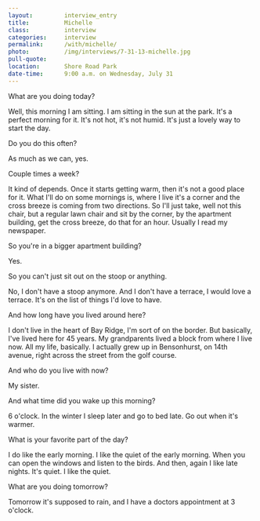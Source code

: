 ```yaml
---
layout:         interview_entry
title:          Michelle
class:          interview
categories:     interview
permalink:      /with/michelle/
photo:          /img/interviews/7-31-13-michelle.jpg
pull-quote:
location:       Shore Road Park
date-time:      9:00 a.m. on Wednesday, July 31
---
```


<p class="question">What are you doing today?</p>
<p>Well, this morning I am sitting. I am sitting in the sun at the park. It's a perfect morning for it. It's not hot, it's not humid. It's just a lovely way to start the day. </p>

<p class="question">Do you do this often?</p>
<p>As much as we can, yes.</p>

<p class="question">Couple times a week? </p>
<p>It kind of depends. Once it starts getting warm, then it's not a good place for it. What I'll do on some mornings is, where I live it's a corner and the cross breeze is coming from two directions. So I'll just take, well not this chair, but a regular lawn chair and sit by the corner, by the apartment building, get the cross breeze, do that for an hour. Usually I read my newspaper. </p>

<p class="question">So you're in a bigger apartment building?</p>
<p>Yes. </p>

<p class="question">So you can't just sit out on the stoop or anything. </p>
<p>No, I don't have a stoop anymore. And I don't have a terrace, I would love a terrace. It's on the list of things I'd love to have.</p>

<p class="question">And how long have you lived around here?</p>
<p>I don't live in the heart of Bay Ridge, I'm sort of on the border. But basically, I've lived here for 45 years. My grandparents lived a block from where I live now. All my life, basically. I actually grew up in Bensonhurst, on 14th avenue, right across the street from the golf course. </p>

<p class="question">And who do you live with now? </p>
<p>My sister. </p>

<p class="question">And what time did you wake up this morning? </p>
<p>6 o'clock. In the winter I sleep later and go to bed late. Go out when it's warmer.</p>

<p class="question">What is your favorite part of the day?</p>
<p>I do like the early morning. I like the quiet of the early morning. When you can open the windows and listen to the birds. And then, again I like late nights. It's quiet. I like the quiet. </p>

<p class="question">What are you doing tomorrow?</p>
<p>Tomorrow it's supposed to rain, and I have a doctors appointment at 3 o'clock. </p>
